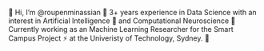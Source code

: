 👋 Hi, I’m @roupenminassian
👀 3+ years experience in Data Science with an interest in Artificial Intelligence 🤖 and Computational Neuroscience
🧠 Currently working as an Machine Learning Researcher for the Smart Campus Project ⚡️ at the Univeristy of Technology, Sydney. 🌱
